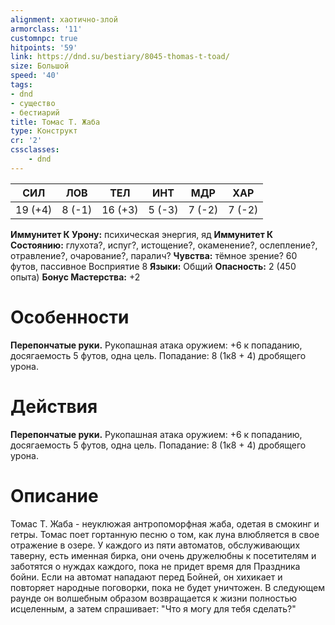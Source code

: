 ```yaml
---
alignment: хаотично-злой
armorclass: '11'
customnpc: true
hitpoints: '59'
link: https://dnd.su/bestiary/8045-thomas-t-toad/
size: Большой
speed: '40'
tags:
- dnd
- существо
- бестиарий
title: Томас Т. Жаба
type: Конструкт
cr: '2'
cssclasses:
    - dnd
---
```



| СИЛ | ЛОВ | ТЕЛ | ИНТ | МДР | ХАР |
|---|---|---|---|---|---|
| 19 (+4) | 8 (-1) | 16 (+3) | 5 (-3) | 7 (-2) | 7 (-2) |
**Иммунитет К Урону:** психическая энергия, яд
**Иммунитет К Состоянию:** глухота?, испуг?, истощение?, окаменение?, ослепление?, отравление?, очарование?, паралич?
**Чувства:** тёмное зрение? 60 футов, пассивное Восприятие 8
**Языки:** Общий
**Опасность:** 2 (450 опыта)
**Бонус Мастерства:** +2


# Особенности
**Перепончатые руки.** Рукопашная атака оружием: +6 к попаданию, досягаемость 5 футов, одна цель. Попадание: 8 (1к8 + 4) дробящего урона.


# Действия
**Перепончатые руки.** Рукопашная атака оружием: +6 к попаданию, досягаемость 5 футов, одна цель. Попадание: 8 (1к8 + 4) дробящего урона.


# Описание
Томас Т. Жаба - неуклюжая антропоморфная жаба, одетая в смокинг и гетры. Томас поет гортанную песню о том, как луна влюбляется в свое отражение в озере. У каждого из пяти автоматов, обслуживающих таверну, есть именная бирка, они очень дружелюбны к посетителям и заботятся о нуждах каждого, пока не придет время для Праздника бойни. Если на автомат нападают перед Бойней, он хихикает и повторяет народные поговорки, пока не будет уничтожен. В следующем раунде он волшебным образом возвращается к жизни полностью исцеленным, а затем спрашивает: "Что я могу для тебя сделать?"